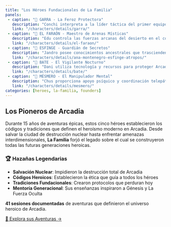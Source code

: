 ```yaml
---
title: "Los Héroes Fundacionales de La Familia"
panels:
 - caption: "🐺 GARRA - La Feroz Protectora"
   description: "Conchi interpreta a la líder táctica del primer equipo heroico de Arcadia"
   link: "/characters/details/garra/"
 - caption: "👑 EL FARAÓN - Maestro de Arenas Místicas"  
   description: "Edu controla las fuerzas arcanas del desierto en el corazón de la ciudad"
   link: "/characters/details/el-faraon/"
 - caption: "🔮 ESFINGE - Guardián de Secretos"
   description: "Jandro posee conocimientos ancestrales que trascienden el tiempo"
   link: "/characters/details/ana-montenegro-esfinge-atropos/"
 - caption: "🦇 BATE - El Vigilante Nocturno"
   description: "Dani utiliza tecnología y recursos para proteger Arcadia desde las sombras"
   link: "/characters/details/bate/"
 - caption: "🧠 MÉSMERO - El Manipulador Mental"
   description: "Chus proporciona apoyo psíquico y coordinación telepática al equipo"
   link: "/characters/details/mesmero/"
categories: [heroes, la-familia, founders]
---
```


## Los Pioneros de Arcadia

Durante 15 años de aventuras épicas, estos cinco héroes establecieron los códigos y tradiciones que definen el heroísmo moderno en Arcadia. Desde salvar la ciudad de destrucción nuclear hasta enfrentar amenazas interdimensionales, **La Familia** forjó el legado sobre el cual se construyeron todas las futuras generaciones heroicas.

### 🏆 Hazañas Legendarias

- **Salvación Nuclear**: Impidieron la destrucción total de Arcadia
- **Códigos Heroicos**: Establecieron la ética que guía a todos los héroes
- **Tradiciones Fundacionales**: Crearon protocolos que perduran hoy
- **Mentoría Generacional**: Sus enseñanzas inspiraron a Génesis y La Fuerza Oculta

**41 sesiones documentadas** de aventuras que definieron el universo heroico de Arcadia.

[🚀 Explora sus Aventuras →](/campaigns/la-familia/)